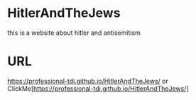 # HitlerAndTheJews

this is a website about hitler and antisemitism


# URL

https://professional-tdi.github.io/HitlerAndTheJews/
or ClickMe[https://professional-tdi.github.io/HitlerAndTheJews/]
